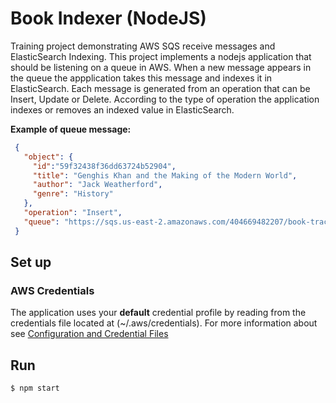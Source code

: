 # Book Indexer (NodeJS)

Training project demonstrating AWS SQS receive messages and ElasticSearch Indexing. This project implements a nodejs application that should be listening on a queue in AWS. When a new message appears in the queue the appplication takes this message and indexes it in ElasticSearch. Each message is generated from an operation that can be Insert, Update or Delete. According to the type of operation the application indexes or removes an indexed value in ElasticSearch.

**Example of queue message:**
```json
 {
   "object": {
     "id":"59f32438f36dd63724b52904",
     "title": "Genghis Khan and the Making of the Modern World",
     "author": "Jack Weatherford",
     "genre": "History"
   }, 
   "operation": "Insert", 
   "queue": "https://sqs.us-east-2.amazonaws.com/404669482207/book-track.fifo"
 }
```

## Set up

### AWS Credentials
The application uses your **default** credential profile by reading from the credentials file located at (~/.aws/credentials).
For more information about see [Configuration and Credential Files](http://docs.aws.amazon.com/cli/latest/userguide/cli-config-files.html)

## Run

`$ npm start`
